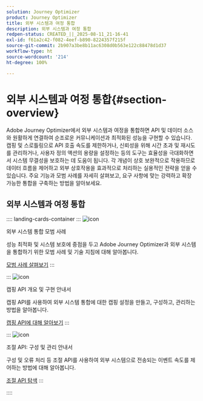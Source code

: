 ```yaml
---
solution: Journey Optimizer
product: Journey Optimizer
title: 외부 시스템과 여정 통합
description: 외부 시스템과 여정 통합
redpen-status: CREATED_||_2025-08-11_21-16-41
exl-id: f61a2c42-f082-4eef-b890-8224357f215f
source-git-commit: 2b907a3be8b11ac6308d0b563e122c88478d1d37
workflow-type: ht
source-wordcount: '214'
ht-degree: 100%

---
```


# 외부 시스템과 여정 통합{#section-overview}

Adobe Journey Optimizer에서 외부 시스템과 여정을 통합하면 API 및 데이터 소스와 원활하게 연결하여 순조로운 커뮤니케이션과 최적화된 성능을 구현할 수 있습니다. 캡핑 및 스로틀링으로 API 호출 속도를 제한하거나, 신뢰성을 위해 시간 초과 및 재시도를 관리하거나, 사용자 정의 액션의 용량을 설정하는 등의 도구는 효율성을 극대화하면서 시스템 무결성을 보호하는 데 도움이 됩니다. 각 개념이 상호 보완적으로 작용하므로 데이터 흐름을 제어하고 외부 상호작용을 효과적으로 처리하는 실용적인 전략을 얻을 수 있습니다. 주요 기능과 모범 사례를 자세히 살펴보고, 요구 사항에 맞는 강력하고 확장 가능한 통합을 구축하는 방법을 알아보세요.

## 외부 시스템과 여정 통합

:::: landing-cards-container
:::
![icon](https://cdn.experienceleague.adobe.com/icons/gear.svg?lang=ko)

외부 시스템 통합 모범 사례

성능 최적화 및 시스템 보호에 중점을 두고 Adobe Journey Optimizer과 외부 시스템을 통합하기 위한 모범 사례 및 기술 지침에 대해 알아봅니다.

[모범 사례 살펴보기](../using/configuration/external-systems.md)
:::

:::
![icon](https://cdn.experienceleague.adobe.com/icons/code-branch.svg?lang=ko)

캡핑 API 개요 및 구현 안내서

캡핑 API를 사용하여 외부 시스템 통합에 대한 캡핑 설정을 만들고, 구성하고, 관리하는 방법을 알아봅니다.

[캡핑 API에 대해 알아보기](../using/configuration/capping.md)
:::

:::
![icon](https://cdn.experienceleague.adobe.com/icons/code-branch.svg?lang=ko)

조절 API: 구성 및 관리 안내서

구성 및 오류 처리 등 조절 API를 사용하여 외부 시스템으로 전송되는 이벤트 속도를 제어하는 방법에 대해 알아봅니다.

[조절 API 탐색](../using/configuration/throttling.md)
:::

::::

